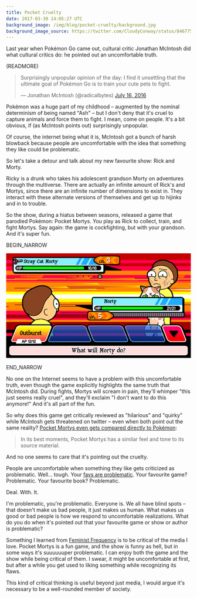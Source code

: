 ```yaml
---
title: Pocket Cruelty
date: 2017-03-30 14:05:27 UTC
background_image: /img/blog/pocket-cruelty/background.jpg
background_image_source: https://twitter.com/CloudyConway/status/846775591613468673
---
```


Last year when Pokémon Go came out, cultural critic Jonathan McIntosh did what cultural critics do: he pointed out an uncomfortable truth.

(READMORE)

<blockquote class="twitter-tweet" data-conversation="none" data-lang="en"><p lang="en" dir="ltr">Surprisingly unpopular opinion of the day: I find it unsettling that the ultimate goal of Pokémon Go is to train your cute pets to fight.</p>&mdash; Jonathan McIntosh (@radicalbytes) <a href="https://twitter.com/radicalbytes/status/754147540149219329">July 16, 2016</a></blockquote> <script async src="//platform.twitter.com/widgets.js" charset="utf-8"></script>

Pokémon was a huge part of my childhood – augmented by the nominal determinism of being named "Ash" – but I don't deny that it's cruel to capture animals and force them to fight. I mean, come on people. It's a bit obvious, if (as McIntosh points out) surprisingly unpopular.

Of course, the internet being what it is, McIntosh got a bunch of harsh blowback because people are uncomfortable with the idea that something they like could be problematic. 

So let's take a detour and talk about my new favourite show: Rick and Morty.

Ricky is a drunk who takes his adolescent grandson Morty on adventures through the multiverse. There are actually an infinite amount of Rick's and Mortys, since there are an infinite number of dimensions to exist in. They interact with these alternate versions of themselves and get up to hijinks and in to trouble.

So the show, during a hiatus between seasons, released a game that parodied Pokémon: Pocket Mortys. You play as Rick to collect, train, and fight Mortys. Say again: the game is cockfighting, but with your grandson. And it's super fun.

BEGIN_NARROW

![Pocket Morty's Screenshot](/img/blog/pocket-cruelty/pm.png)

END_NARROW

No one on the Internet seems to have a problem with this uncomfortable truth, even though the game explicitly highlights the same truth that McIntosh did. During fights, Mortys will scream in pain, they'll whimper "this just seems really cruel", and they'll exclaim "I don't want to do this anymore!" And it's all part of the fun.

So why does this game get critically reviewed as "hilarious" and "quirky" while McIntosh gets threatened on twitter – even when both point out the same reality? [Pocket Mortys even gets compared directly to Pokémon](http://www.ign.com/articles/2016/01/12/rick-and-morty-pocket-mortys-review):

> In its best moments, Pocket Mortys has a similar feel and tone to its source material.

And no one seems to care that it's pointing out the cruelty.

People are uncomfortable when something they like gets criticized as problematic. Well... tough. Your [favs are problematic](https://medium.com/matter/admit-it-your-fave-is-problematic-2dfa692f557b). Your favourite game? Problematic. Your favourite book? Problematic. 

Deal. With. It. 

I'm problematic, you're problematic. Everyone is. We all have blind spots – that doesn't make us bad people, it just makes us human. What makes us good or bad people is how we respond to uncomfortable realizations. What do you do when it's pointed out that your favourite game or show or author is problematic?

Something I learned from [Feminist Frequency](https://feministfrequency.com) is to be critical of the media I love. Pocket Mortys is a fun game, and the show is funny as hell, but in some ways it's suuuuuuper problematic. I can enjoy both the game and the show while being critical of them. I swear, it might be uncomfortable at first, but after a while you get used to liking something while recognizing its flaws. 

This kind of critical thinking is useful beyond just media, I would argue it's necessary to be a well-rounded member of society.
